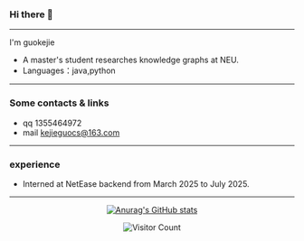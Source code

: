 ### Hi there 👋
---
I'm guokejie
- A master's student researches knowledge graphs at NEU.
- Languages：java,python

---
### Some contacts & links
- qq 1355464972
- mail kejieguocs@163.com
---
### experience
- Interned at NetEase backend from March 2025 to July 2025.
---
<div id="title" align=center>

[![Anurag's GitHub stats](https://github-readme-stats.vercel.app/api?username=guokejie&show_icons=true&theme=tokyonight)](https://b23.tv/iEJTnPp)

![Visitor Count](https://profile-counter.glitch.me/guokejie/count.svg)

[github-sub-title:img]: https://readme-typing-svg.herokuapp.com?font=Segoe+Script&center=true&lines=guokejie.


</div>

